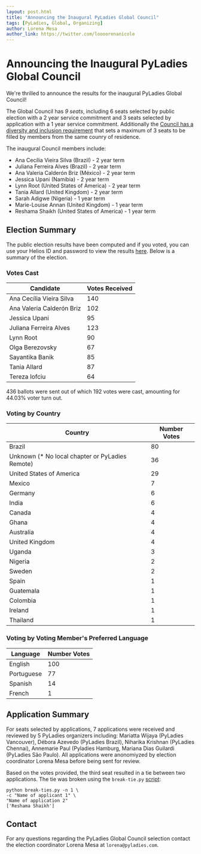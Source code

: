 ```yaml
---
layout: post.html
title: "Announcing the Inaugural PyLadies Global Council"
tags: [PyLadies, Global, Organizing]
author: Lorena Mesa
author_link: https://twitter.com/loooorenanicole
---
```


Announcing the Inaugural PyLadies Global Council
=====================

We're thrilled to announce the results for the inaugural PyLadies Global Council! 

The Global Council has *9 seats*, including 6 seats selected by public election with a 2 year service commitment and 3 seats selected by application with a 1 year service commitment. Additionally the [Council has a diversity and inclusion requirement](https://github.com/pyladies/global-organizing/blob/main/process/pyladies_global_council_election_proposals.md#diversity-and-inclusion-requirements) that sets a maximum of 3 seats to be filled by members from the same counry of residence.

The inaugural Council members include:

- Ana Cecília Vieira Silva (Brazil) - 2 year term
- Juliana Ferreira Alves (Brazil) - 2 year term
- Ana Valeria Calderón Briz (México) - 2 year term
- Jessica Upani (Namibia) - 2 year term
- Lynn Root (United States of America) - 2 year term
- Tania Allard (United Kingdom) - 2 year term
- Sarah Adigwe (Nigeria) - 1 year term
- Marie-Louise Annan (United Kingdom) - 1 year term
- Reshama Shaikh (United States of America) - 1 year term

## Election Summary

The public election results have been computed and if you voted, you can use your Helios ID and password to view the results [here](https://vote.heliosvoting.org/helios/elections/b0e806b2-f139-11ea-bed8-82f13715a04b/view). Below is a summary of the election.

### Votes Cast

| Candidate | Votes Received |
|---|---|
| Ana Cecília Vieira Silva | 140 | 
| Ana Valeria Calderón Briz | 102 | 
| Jessica Upani | 95 | 
| Juliana Ferreira Alves | 123 | 
| Lynn Root | 90 | 
| Olga Berezovsky | 67 | 
| Sayantika Banik | 85 | 
| Tania Allard | 87 | 
| Tereza Iofciu | 64 |  

436 ballots were sent out of which 192 votes were cast, amounting for 44.03% voter turn out.


### Voting by Country


| Country | Number Votes | 
|---|---|
| Brazil | 80 |
| Unknown (* No local chapter or PyLadies Remote) | 36 |
| United States of America | 29 |
| Mexico | 7 |
| Germany | 6 | 
| India | 6 | 
| Canada | 4 | 
| Ghana | 4 | 
| Australia | 4 |
| United Kingdom | 4 | 
| Uganda | 3 |
| Nigeria | 2 |
| Sweden | 2 | 
| Spain | 1 |
| Guatemala | 1 |
| Colombia | 1 |
| Ireland | 1 |
| Thailand | 1 |

### Voting by Voting Member's Preferred Language

| Language | Number Votes |
|---|---|
| English | 100 |
| Portuguese | 77 |
| Spanish | 14 |
| French | 1 |

## Application Summary

For seats selected by applications, 7 applications were received and reviewed by 5 PyLadies organizers including: Mariatta Wijaya (PyLadies Vancouver), Débora Azevedo (PyLadies Brazil), Niharika Krishnan (PyLadies Chennai), Annemarie Paul (Pyladies Hamburg, Mariana Dias Guilardi (PyLadies São Paulo). All applications were anonomiyzed by election coordinator Lorena Mesa before being sent for review. 

Based on the votes provided, the third seat resulted in a tie between two applications. The tie was broken using the `break-tie.py` [script](https://github.com/pyladies/pyladies-council-election/blob/main/break-ties.py):

```
python break-ties.py -n 1 \
-c "Name of applicant 1" \
"Name of application 2" 
['Reshama Shaikh']
```	

## Contact

For any questions regarding the PyLadies Global Council selection contact the election coordinator Lorena Mesa at `lorena@pyladies.com`. 